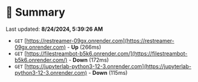 # 📖 Summary
Last updated: **8/24/2024, 5:39:26 AM**

- `GET` [https://restreamer-09gx.onrender.com](https://restreamer-09gx.onrender.com) - **Up** (266ms)
- `GET` [https://filestreambot-b5k6.onrender.com/](https://filestreambot-b5k6.onrender.com/) - **Down** (172ms)
- `GET` [https://jupyterlab-python3-12-3.onrender.com](https://jupyterlab-python3-12-3.onrender.com) - **Down** (115ms)
